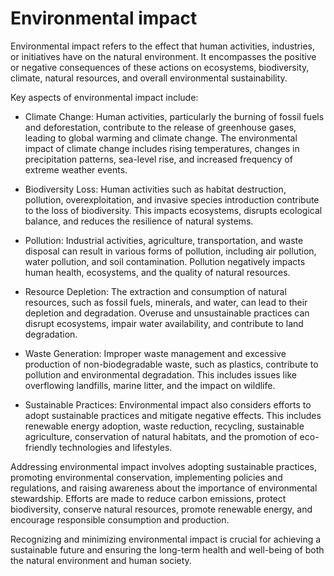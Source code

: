 # Environmental impact

Environmental impact refers to the effect that human activities, industries, or initiatives have on the natural environment. It encompasses the positive or negative consequences of these actions on ecosystems, biodiversity, climate, natural resources, and overall environmental sustainability.

Key aspects of environmental impact include:

* Climate Change: Human activities, particularly the burning of fossil fuels and deforestation, contribute to the release of greenhouse gases, leading to global warming and climate change. The environmental impact of climate change includes rising temperatures, changes in precipitation patterns, sea-level rise, and increased frequency of extreme weather events.

* Biodiversity Loss: Human activities such as habitat destruction, pollution, overexploitation, and invasive species introduction contribute to the loss of biodiversity. This impacts ecosystems, disrupts ecological balance, and reduces the resilience of natural systems.

* Pollution: Industrial activities, agriculture, transportation, and waste disposal can result in various forms of pollution, including air pollution, water pollution, and soil contamination. Pollution negatively impacts human health, ecosystems, and the quality of natural resources.

* Resource Depletion: The extraction and consumption of natural resources, such as fossil fuels, minerals, and water, can lead to their depletion and degradation. Overuse and unsustainable practices can disrupt ecosystems, impair water availability, and contribute to land degradation.

* Waste Generation: Improper waste management and excessive production of non-biodegradable waste, such as plastics, contribute to pollution and environmental degradation. This includes issues like overflowing landfills, marine litter, and the impact on wildlife.

* Sustainable Practices: Environmental impact also considers efforts to adopt sustainable practices and mitigate negative effects. This includes renewable energy adoption, waste reduction, recycling, sustainable agriculture, conservation of natural habitats, and the promotion of eco-friendly technologies and lifestyles.

Addressing environmental impact involves adopting sustainable practices, promoting environmental conservation, implementing policies and regulations, and raising awareness about the importance of environmental stewardship. Efforts are made to reduce carbon emissions, protect biodiversity, conserve natural resources, promote renewable energy, and encourage responsible consumption and production.

Recognizing and minimizing environmental impact is crucial for achieving a sustainable future and ensuring the long-term health and well-being of both the natural environment and human society.